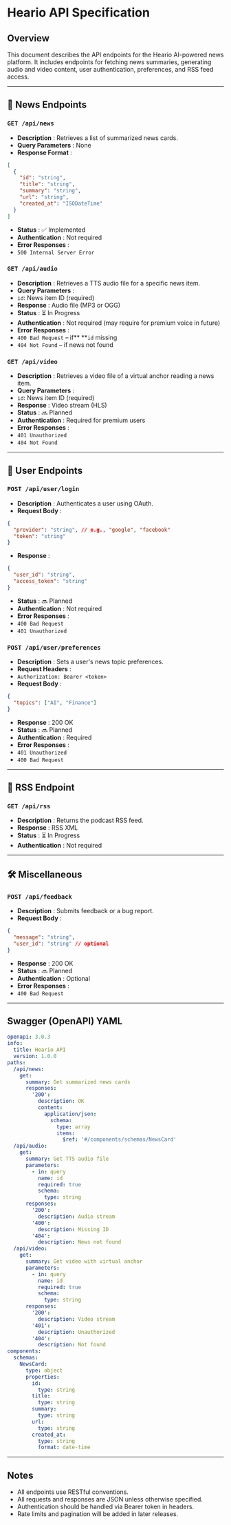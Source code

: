 # Heario API Specification

## Overview

This document describes the API endpoints for the Heario AI-powered news platform. It includes endpoints for fetching news summaries, generating audio and video content, user authentication, preferences, and RSS feed access.

---

## 📘 News Endpoints

### `GET /api/news`

* **Description** : Retrieves a list of summarized news cards.
* **Query Parameters** : None
* **Response Format** :

```json
[
  {
    "id": "string",
    "title": "string",
    "summary": "string",
    "url": "string",
    "created_at": "ISODateTime"
  }
]
```

* **Status** : ✅ Implemented
* **Authentication** : Not required
* **Error Responses** :
* `500 Internal Server Error`

### `GET /api/audio`

* **Description** : Retrieves a TTS audio file for a specific news item.
* **Query Parameters** :
* `id`: News item ID (required)
* **Response** : Audio file (MP3 or OGG)
* **Status** : ⏳ In Progress
* **Authentication** : Not required (may require for premium voice in future)
* **Error Responses** :
* `400 Bad Request` – if** **`id` missing
* `404 Not Found` – if news not found

### `GET /api/video`

* **Description** : Retrieves a video file of a virtual anchor reading a news item.
* **Query Parameters** :
* `id`: News item ID (required)
* **Response** : Video stream (HLS)
* **Status** : 🔜 Planned
* **Authentication** : Required for premium users
* **Error Responses** :
* `401 Unauthorized`
* `404 Not Found`

---

## 🔐 User Endpoints

### `POST /api/user/login`

* **Description** : Authenticates a user using OAuth.
* **Request Body** :

```json
{
  "provider": "string", // e.g., "google", "facebook"
  "token": "string"
}
```

* **Response** :

```json
{
  "user_id": "string",
  "access_token": "string"
}
```

* **Status** : 🔜 Planned
* **Authentication** : Not required
* **Error Responses** :
* `400 Bad Request`
* `401 Unauthorized`

### `POST /api/user/preferences`

* **Description** : Sets a user's news topic preferences.
* **Request Headers** :
* `Authorization: Bearer <token>`
* **Request Body** :

```json
{
  "topics": ["AI", "Finance"]
}
```

* **Response** : 200 OK
* **Status** : 🔜 Planned
* **Authentication** : Required
* **Error Responses** :
* `401 Unauthorized`
* `400 Bad Request`

---

## 📰 RSS Endpoint

### `GET /api/rss`

* **Description** : Returns the podcast RSS feed.
* **Response** : RSS XML
* **Status** : ⏳ In Progress
* **Authentication** : Not required

---

## 🛠 Miscellaneous

### `POST /api/feedback`

* **Description** : Submits feedback or a bug report.
* **Request Body** :

```json
{
  "message": "string",
  "user_id": "string" // optional
}
```

* **Response** : 200 OK
* **Status** : 🔜 Planned
* **Authentication** : Optional
* **Error Responses** :
* `400 Bad Request`

---

## Swagger (OpenAPI) YAML

```yaml
openapi: 3.0.3
info:
  title: Heario API
  version: 1.0.0
paths:
  /api/news:
    get:
      summary: Get summarized news cards
      responses:
        '200':
          description: OK
          content:
            application/json:
              schema:
                type: array
                items:
                  $ref: '#/components/schemas/NewsCard'
  /api/audio:
    get:
      summary: Get TTS audio file
      parameters:
        - in: query
          name: id
          required: true
          schema:
            type: string
      responses:
        '200':
          description: Audio stream
        '400':
          description: Missing ID
        '404':
          description: News not found
  /api/video:
    get:
      summary: Get video with virtual anchor
      parameters:
        - in: query
          name: id
          required: true
          schema:
            type: string
      responses:
        '200':
          description: Video stream
        '401':
          description: Unauthorized
        '404':
          description: Not found
components:
  schemas:
    NewsCard:
      type: object
      properties:
        id:
          type: string
        title:
          type: string
        summary:
          type: string
        url:
          type: string
        created_at:
          type: string
          format: date-time
```

---

## Notes

* All endpoints use RESTful conventions.
* All requests and responses are JSON unless otherwise specified.
* Authentication should be handled via Bearer token in headers.
* Rate limits and pagination will be added in later releases.
